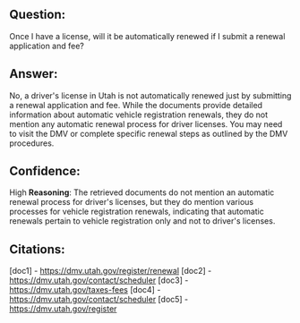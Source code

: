 ## Question:
Once I have a license, will it be automatically renewed if I submit a renewal application and fee?

## Answer:
No, a driver's license in Utah is not automatically renewed just by submitting a renewal application and fee. While the documents provide detailed information about automatic vehicle registration renewals, they do not mention any automatic renewal process for driver licenses. You may need to visit the DMV or complete specific renewal steps as outlined by the DMV procedures.

## Confidence:
High
**Reasoning**: The retrieved documents do not mention an automatic renewal process for driver's licenses, but they do mention various processes for vehicle registration renewals, indicating that automatic renewals pertain to vehicle registration only and not to driver's licenses.

## Citations:
[doc1] - https://dmv.utah.gov/register/renewal
[doc2] - https://dmv.utah.gov/contact/scheduler
[doc3] - https://dmv.utah.gov/taxes-fees
[doc4] - https://dmv.utah.gov/contact/scheduler
[doc5] - https://dmv.utah.gov/register
